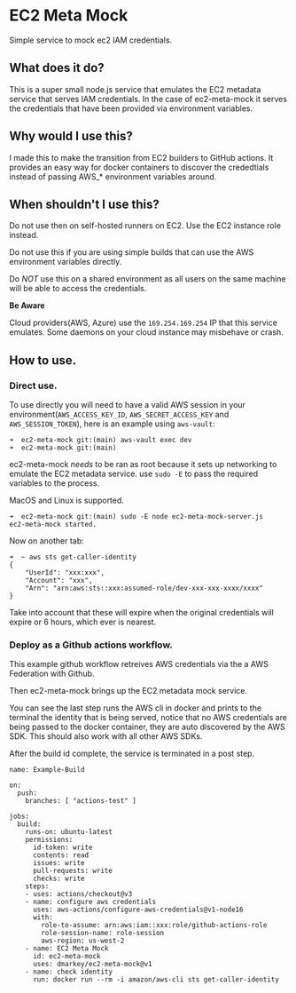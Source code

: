 # EC2 Meta Mock
Simple service to mock ec2 IAM credentials.

## What does it do?

This is a super small node.js service that emulates the EC2 metadata service that serves IAM credentials. In the case of ec2-meta-mock it serves the credentials that have been provided via environment variables.

## Why would I use this?

I made this to make the transition from EC2 builders to GitHub actions. It provides an easy way for docker containers to discover the crededtials instead of passing AWS_* environment variables around.

## When shouldn't I use this?

Do not use then on self-hosted runners on EC2. Use the EC2 instance role instead.

Do not use this if you are using simple builds that can use the AWS environment variables directly.

Do *NOT* use this on a shared environment as all users on the same machine will be able to access the credentials.

**Be Aware**

Cloud providers(AWS, Azure) use the `169.254.169.254` IP that this service emulates. Some daemons on your cloud instance may misbehave or crash.

## How to use.


### Direct use.

To use directly you will need to have a valid AWS session in your environment(`AWS_ACCESS_KEY_ID`, `AWS_SECRET_ACCESS_KEY` and `AWS_SESSION_TOKEN`), here is an example using `aws-vault`:

```
➜  ec2-meta-mock git:(main) aws-vault exec dev
➜  ec2-meta-mock git:(main)

```

ec2-meta-mock *needs* to be ran as root because it sets up networking to emulate the EC2 metadata service. use `sudo -E` to pass the required variables to the process.

MacOS and Linux is supported.

```
➜  ec2-meta-mock git:(main) sudo -E node ec2-meta-mock-server.js
ec2-meta-mock started.
```

Now on another tab:

```
➜  ~ aws sts get-caller-identity
{
    "UserId": "xxx:xxx",
    "Account": "xxx",
    "Arn": "arn:aws:sts::xxx:assumed-role/dev-xxx-xxx-xxxx/xxxx"
}
```

Take into account that these will expire when the original credentials will expire or 6 hours, which ever is nearest.

### Deploy as a Github actions workflow.

This example github workflow retreives AWS credentials via the a AWS Federation with Github.

Then ec2-meta-mock brings up the EC2 metadata mock service.

You can see the last step runs the AWS cli in docker and prints to the terminal the identity that is being served, notice that no AWS credentials are being passed to the docker container, they are auto discovered by the AWS SDK. This should also work with all other AWS SDKs.

After the build id complete, the service is terminated in a post step.

```
name: Example-Build

on:
  push:
    branches: [ "actions-test" ]

jobs:
  build:
    runs-on: ubuntu-latest
    permissions:
      id-token: write
      contents: read
      issues: write
      pull-requests: write
      checks: write
    steps:
    - uses: actions/checkout@v3
    - name: configure aws credentials
      uses: aws-actions/configure-aws-credentials@v1-node16
      with:
        role-to-assume: arn:aws:iam::xxx:role/github-actions-role
        role-session-name: role-session
        aws-region: us-west-2
    - name: EC2 Meta Mock
      id: ec2-meta-mock
      uses: dmarkey/ec2-meta-mock@v1
    - name: check identity
      run: docker run --rm -i amazon/aws-cli sts get-caller-identity
```
